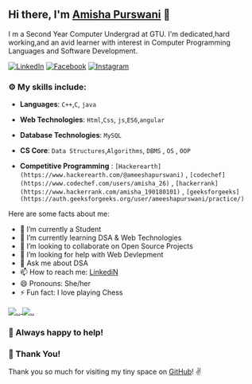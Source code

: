 ## Hi there, I'm **[Amisha Purswani](https://www.linkedin.com/in/amisha-purswani-4a09a1196/)** :wave:
I m a Second Year Computer Undergrad at GTU.
I'm dedicated,hard working,and an avid learner with interest in Computer Programming Languages and Software Development.

 [![LinkedIn](https://img.shields.io/static/v1.svg?label=LinkedIn&message=@AmishaPurswani&logo=linkedin&style=flat&color=blue)](https://www.linkedin.com/in/amisha-purswani-4a09a1196/)
 [![Facebook](https://img.shields.io/static/v1.svg?label=facebook&message=@AmishaPurswani&logo=facebook&style=flat&color=blue)](https://www.facebook.com/amisha.purswani.5/)
 [![Instagram](https://img.shields.io/static/v1.svg?label=Instagram&message=@AmishaPurswani&logo=Instagram&style=flat&color=blue)](https://www.instagram.com/purswaniamisha/)


### :gear: My skills include:

- **Languages**: `C++`,`C`, `java`

- **Web Technologies**: `Html`,`Css`, `js`,`ES6`,`angular`

- **Database Technologies**: `MySQL` 

- **CS Core**: `Data Structures`,`Algorithms`, `DBMS` , `OS` , `OOP`

- **Competitive Programming** : `[Hackerearth](https://www.hackerearth.com/@ameeshapurswani)` , `[codechef](https://www.codechef.com/users/amisha_26)` , `[hackerrank](https://www.hackerrank.com/amisha_190180101)` , `[geeksforgeeks](https://auth.geeksforgeeks.org/user/ameeshapurswani/practice/)`

Here are some facts about me:

- 🔭 I’m currently a Student
- 🌱 I’m currently learning DSA & Web Technologies
- 👯 I’m looking to collaborate on Open Source Projects
- 🤔 I’m looking for help with Web Devlepment
- 💬 Ask me about DSA
- 📫 How to reach me: [LinkediN](https://www.linkedin.com/in/amisha-purswani-4a09a1196/)
- 😄 Pronouns: She/her
- ⚡ Fun fact: I love playing Chess

<a href="https://github.com/Amisha-here/">
  <img align="center" src="https://github-readme-stats.vercel.app/api?username=amisha-here" alt=".." />
</a>
<a href="https://github.com/Amisha-here/">
  <img align="center" src="https://github-readme-stats.vercel.app/api/top-langs/?username=amisha-here&layout=compact" alt=".."  />
</a>

### :handshake: Always happy to help!


### :hugs: Thank You!
Thank you so much for visiting my tiny space on [GitHub](https://github.com/Amisha-here)! :v: 

